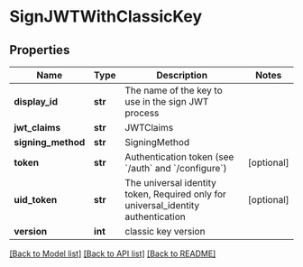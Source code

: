 # SignJWTWithClassicKey

## Properties
Name | Type | Description | Notes
------------ | ------------- | ------------- | -------------
**display_id** | **str** | The name of the key to use in the sign JWT process | 
**jwt_claims** | **str** | JWTClaims | 
**signing_method** | **str** | SigningMethod | 
**token** | **str** | Authentication token (see &#x60;/auth&#x60; and &#x60;/configure&#x60;) | [optional] 
**uid_token** | **str** | The universal identity token, Required only for universal_identity authentication | [optional] 
**version** | **int** | classic key version | 

[[Back to Model list]](../README.md#documentation-for-models) [[Back to API list]](../README.md#documentation-for-api-endpoints) [[Back to README]](../README.md)


